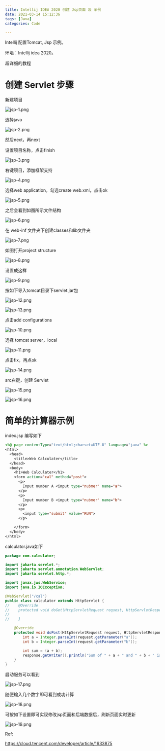 ```yaml
---
title: Intellij IDEA 2020 创建 Jsp页面 及 示例
date: 2021-03-14 15:12:36
tags: [Java]
categories: Code

---
```


Intellij 配置Tomcat, Jsp 示例。

<!--more-->

环境：Intellij idea 2020。

超详细的教程

# 创建 Servlet 步骤

新建项目

![jsp-1.png](https://i.loli.net/2021/03/28/wdCpDyb638HKsLZ.png)

选择java

![jsp-2.png](https://i.loli.net/2021/03/28/t23VulinA6ZpmzX.png)

然后next，再next

设置项目名称，点击finish

![jsp-3.png](https://i.loli.net/2021/03/28/laoENin8Ug4rFRX.png)

右键项目，添加框架支持

![jsp-4.png](https://i.loli.net/2021/03/28/jktEu5cKVYNTDes.png)

选择web application，勾选create web.xml，点击ok

![jsp-5.png](https://i.loli.net/2021/03/28/CPxYmL2bdjXZJye.png)

之后会看到如图所示文件结构

![jsp-6.png](https://i.loli.net/2021/03/28/QKJwhGUm5Axtzcl.png)

在 web-inf 文件夹下创建classes和lib文件夹

![jsp-7.png](https://i.loli.net/2021/03/28/Jvo9XQ6VyRM57Dt.png)

如图打开project structure

![jsp-8.png](https://i.loli.net/2021/03/28/J4YamtFLR6W1ncv.png)

设置成这样

![jsp-9.png](https://i.loli.net/2021/03/28/1KmpCgsLiMoBwEx.png)

按如下导入tomcat目录下servlet.jar包

![jsp-12.png](https://i.loli.net/2021/03/28/ztkxJXAHdKTuoL6.png)

![jsp-13.png](https://i.loli.net/2021/03/28/dS3AmNihlzHsDBG.png)

点击add configurations

![jsp-10.png](https://i.loli.net/2021/03/28/71WYdAIDOS8XbLR.png)

选择 tomcat server，local

![jsp-11.png](https://i.loli.net/2021/03/28/nPhgme5D3oXONCf.png)

点击fix，再点ok

![jsp-14.png](https://i.loli.net/2021/03/28/rmRiQaS74VWp15K.png)

src右键，创建 Servlet

![jsp-15.png](https://i.loli.net/2021/03/28/aTnDtO8YbZUELVs.png)

![jsp-16.png](https://i.loli.net/2021/03/28/v4MKgTcqukr8p1O.png)

# 简单的计算器示例

index.jsp 编写如下

```jsp
<%@ page contentType="text/html;charset=UTF-8" language="java" %>
<html>
  <head>
    <title>Web Calculater</title>
  </head>
  <body>
    <h1>Web Calculater</h1>
    <form action="cal" method="post">
      <p>
        Input number A <input type="nubmer" name="a">
      </p>
      <p>
        Input number B <input type="nubmer" name="b">
      </p>
      <p>
        <input type="submit" value="RUN">
      </p>

    </form>
  </body>
</html>
```

calculator.java如下

```java
package com.calculator;

import jakarta.servlet.*;
import jakarta.servlet.annotation.WebServlet;
import jakarta.servlet.http.*;

import javax.jws.WebService;
import java.io.IOException;

@WebServlet("/cal")
public class calculator extends HttpServlet {
//    @Override
//    protected void doGet(HttpServletRequest request, HttpServletResponse response) throws ServletException, IOException {
//
//    }

    @Override
    protected void doPost(HttpServletRequest request, HttpServletResponse response) throws ServletException, IOException {
        int a = Integer.parseInt(request.getParameter("a"));
        int b = Integer.parseInt(request.getParameter("b"));

        int sum = (a + b);
        response.getWriter().println("Sum of " + a + " and " + b + " is " + sum);
    }
}
```

启动服务可以看到

![jsp-17.png](https://i.loli.net/2021/03/28/XnrwhQagS4tTZAe.png)

随便输入几个数字即可看到成功计算

![jsp-18.png](https://i.loli.net/2021/03/28/gPS5zwDxResI9Kp.png)

可按如下设置即可实现修改jsp页面和后端数据后，刷新页面实时更新

![jsp-19.png](https://i.loli.net/2021/03/28/V6PQox7UYHZaDqg.png)

Ref:

https://cloud.tencent.com/developer/article/1633875